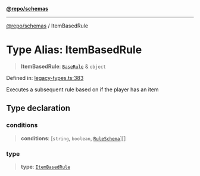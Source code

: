 [**@repo/schemas**](../README.md)

***

[@repo/schemas](../globals.md) / ItemBasedRule

# Type Alias: ItemBasedRule

> **ItemBasedRule**: [`BaseRule`](BaseRule.md) & `object`

Defined in: [legacy-types.ts:383](https://github.com/alexqguo/drinking-board-game-v3/blob/319f46e6df50e1a195afdf9748097c1d21edcb71/packages/schemas/src/legacy-types.ts#L383)

Executes a subsequent rule based on if the player has an item

## Type declaration

### conditions

> **conditions**: \[`string`, `boolean`, [`RuleSchema`](RuleSchema.md)\][]

### type

> **type**: [`ItemBasedRule`](../enumerations/RuleType.md#itembasedrule)
